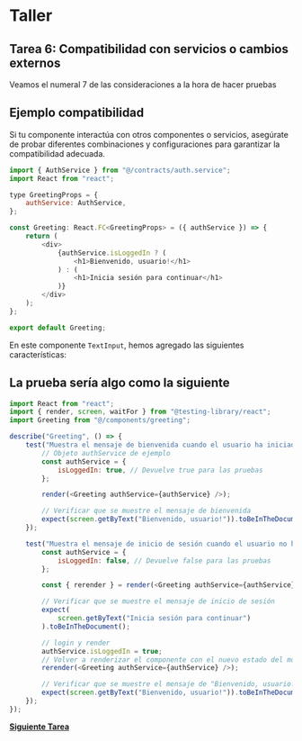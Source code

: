# Taller

## **Tarea 6:** Compatibilidad con servicios o cambios externos

Veamos el numeral 7 de las consideraciones a la hora de hacer pruebas

## Ejemplo compatibilidad

Si tu componente interactúa con otros componentes o servicios, asegúrate de probar diferentes combinaciones y configuraciones para garantizar la compatibilidad adecuada.

```javascript
import { AuthService } from "@/contracts/auth.service";
import React from "react";

type GreetingProps = {
	authService: AuthService,
};

const Greeting: React.FC<GreetingProps> = ({ authService }) => {
	return (
		<div>
			{authService.isLoggedIn ? (
				<h1>Bienvenido, usuario!</h1>
			) : (
				<h1>Inicia sesión para continuar</h1>
			)}
		</div>
	);
};

export default Greeting;
```

En este componente `TextInput`, hemos agregado las siguientes características:

## La prueba sería algo como la siguiente

```javascript
import React from "react";
import { render, screen, waitFor } from "@testing-library/react";
import Greeting from "@/components/greeting";

describe("Greeting", () => {
	test("Muestra el mensaje de bienvenida cuando el usuario ha iniciado sesión", () => {
		// Objeto authService de ejemplo
		const authService = {
			isLoggedIn: true, // Devuelve true para las pruebas
		};

		render(<Greeting authService={authService} />);

		// Verificar que se muestre el mensaje de bienvenida
		expect(screen.getByText("Bienvenido, usuario!")).toBeInTheDocument();
	});

	test("Muestra el mensaje de inicio de sesión cuando el usuario no ha iniciado sesión", async () => {
		const authService = {
			isLoggedIn: false, // Devuelve false para las pruebas
		};

		const { rerender } = render(<Greeting authService={authService} />);

		// Verificar que se muestre el mensaje de inicio de sesión
		expect(
			screen.getByText("Inicia sesión para continuar")
		).toBeInTheDocument();

		// login y render
		authService.isLoggedIn = true;
		// Volver a renderizar el componente con el nuevo estado del mock
		rerender(<Greeting authService={authService} />);

		// Verificar que se muestre el mensaje de "Bienvenido, usuario!"
		expect(screen.getByText("Bienvenido, usuario!")).toBeInTheDocument();
	});
});
```

**[Siguiente Tarea](../../task7/workshop/task7.md)**
